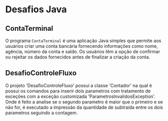 # Desafios Java

## ContaTerminal

O programa `ContaTerminal` é uma aplicação Java simples que permite aos usuários criar uma conta bancária fornecendo informações como nome, agência, número da conta e saldo. Os usuários têm a opção de confirmar ou rejeitar os dados fornecidos antes de finalizar a criação da conta.


## DesafioControleFluxo

O projeto 'DesafioControleFluxo' possui a classe 'Contador' na qual é possui os comandos para inserir dois parametros com tratamento de exceções com a exceção customizada 'ParametrosInvalidosException'. Onde é feito a analise se o segundo parametro é maior que o primeiro e se não for, é executado a impressão da quantidade de subtraida entre os dois parametros seguindo a contagem.
